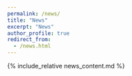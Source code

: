 ```yaml
---
permalink: /news/
title: "News"
excerpt: "News"
author_profile: true
redirect_from:
  - /news.html
---
```


{% include_relative news_content.md %}